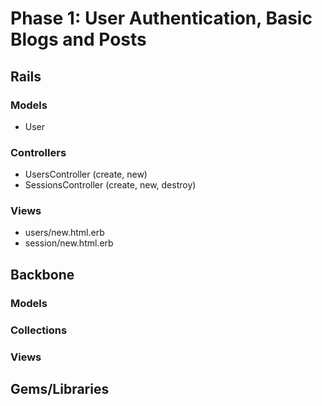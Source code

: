 # Phase 1: User Authentication, Basic Blogs and Posts

## Rails
### Models
* User

### Controllers
* UsersController (create, new)
* SessionsController (create, new, destroy)


### Views
* users/new.html.erb
* session/new.html.erb

## Backbone
### Models


### Collections

### Views


## Gems/Libraries

